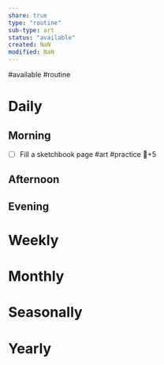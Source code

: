 ```yaml
---
share: true
type: "routine"
sub-type: art
status: "available"
created: NaN 
modified: NaN
---
```

 #available #routine

# Daily
## Morning
- [ ] Fill a sketchbook page #art #practice 🥄+5
## Afternoon
## Evening
# Weekly
# Monthly
# Seasonally
# Yearly